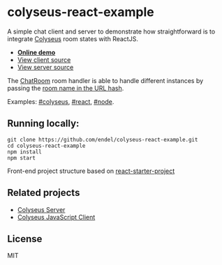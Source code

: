 # colyseus-react-example

A simple chat client and server to demonstrate how straightforward is to
integrate [Colyseus](https://github.com/gamestdio/colyseus) room states with ReactJS.

- **[Online demo](https://colyseus-react-example.herokuapp.com/#default)**
- [View client source](js/main.js)
- [View server source](server/chat_room.js)

The [ChatRoom](server/chat_room.js) room handler is able to handle different
instances by passing the [room name in the URL hash](js/main.js#18).

Examples: [#colyseus](https://colyseus-react-example.herokuapp.com/#node),
[#react](https://colyseus-react-example.herokuapp.com/#react),
[#node](https://colyseus-react-example.herokuapp.com/#node).

## Running locally:

```
git clone https://github.com/endel/colyseus-react-example.git
cd colyseus-react-example
npm install
npm start
```

Front-end project structure based on [react-starter-project](https://github.com/rauschma/react-starter-project)

## Related projects

- [Colyseus Server](https://github.com/gamestdio/colyseus)
- [Colyseus JavaScript Client](https://github.com/gamestdio/colyseus.js)

## License

MIT
